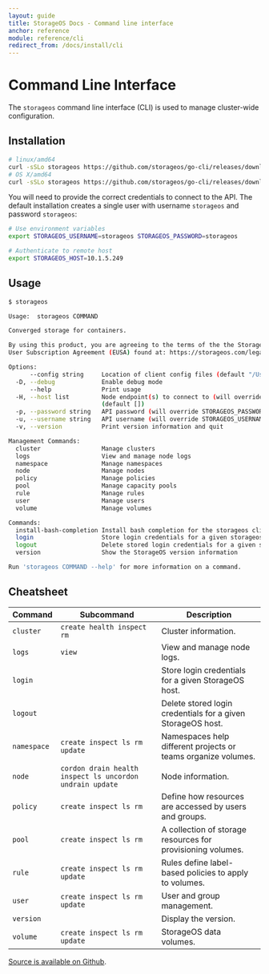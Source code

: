 ```yaml
---
layout: guide
title: StorageOS Docs - Command line interface
anchor: reference
module: reference/cli
redirect_from: /docs/install/cli
---
```


# Command Line Interface

The `storageos` command line interface (CLI) is used to manage cluster-wide
configuration.

## Installation

```bash
# linux/amd64
curl -sSLo storageos https://github.com/storageos/go-cli/releases/download/1.0.0-rc1/storageos_linux_amd64 && chmod +x storageos && sudo mv storageos /usr/local/bin/
# OS X/amd64
curl -sSLo storageos https://github.com/storageos/go-cli/releases/download/1.0.0-rc1/storageos_darwin_amd64 && chmod +x storageos && sudo mv storageos /usr/local/bin/
```

You will need to provide the correct credentials to connect to the API. The
default installation creates a single user with username `storageos` and
password `storageos`:

```bash
# Use environment variables
export STORAGEOS_USERNAME=storageos STORAGEOS_PASSWORD=storageos

# Authenticate to remote host
export STORAGEOS_HOST=10.1.5.249
```

## Usage

```bash
$ storageos

Usage:	storageos COMMAND

Converged storage for containers.

By using this product, you are agreeing to the terms of the the StorageOS Ltd. End
User Subscription Agreement (EUSA) found at: https://storageos.com/legal/#eusa

Options:
      --config string     Location of client config files (default "/Users/<user>/.storageos")
  -D, --debug             Enable debug mode
      --help              Print usage
  -H, --host list         Node endpoint(s) to connect to (will override STORAGEOS_HOST env variable value)
                          (default [])
  -p, --password string   API password (will override STORAGEOS_PASSWORD env variable value)
  -u, --username string   API username (will override STORAGEOS_USERNAME env variable value)
  -v, --version           Print version information and quit

Management Commands:
  cluster                 Manage clusters
  logs                    View and manage node logs
  namespace               Manage namespaces
  node                    Manage nodes
  policy                  Manage policies
  pool                    Manage capacity pools
  rule                    Manage rules
  user                    Manage users
  volume                  Manage volumes

Commands:
  install-bash-completion Install bash completion for the storageos cli
  login                   Store login credentials for a given storageos host
  logout                  Delete stored login credentials for a given storageos host
  version                 Show the StorageOS version information

Run 'storageos COMMAND --help' for more information on a command.
```

## Cheatsheet

| Command     | Subcommand                    | Description                                                    |
|-------------|-------------------------------|----------------------------------------------------------------|
| `cluster`   | `create health inspect rm`    | Cluster information.                                           |
| `logs`      | `view`                        | View and manage node logs.                                     |
| `login`     |                               | Store login credentials for a given StorageOS host.            |
| `logout`    |                               | Delete stored login credentials for a given StorageOS host.    |
| `namespace` | `create inspect ls rm update` | Namespaces help different projects or teams organize volumes.  |
| `node`      | `cordon drain health inspect ls uncordon undrain update` | Node information.                                 |
| `policy`    | `create inspect ls rm`        | Define how resources are accessed by users and groups.         |
| `pool`      | `create inspect ls rm`        | A collection of storage resources for provisioning volumes.    |
| `rule`      | `create inspect ls rm update` | Rules define label-based policies to apply to volumes.         |
| `user`      | `create inspect ls rm update` | User and group management.                                     |
| `version`   |                               | Display the version.                                           |
| `volume`    | `create inspect ls rm update` | StorageOS data volumes.                                        |

[Source is available on Github](https://github.com/storageos/go-cli).
